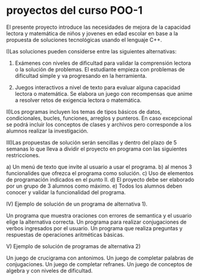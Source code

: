 # proyectos del curso POO-1

El presente proyecto introduce las necesidades de mejora de la capacidad lectora y matemática de niños y jovenes en edad escolar en base a la propuesta de soluciones tecnológicas usando el lenguaje C++.

I)Las soluciones pueden considerse entre las siguientes alternativas:

1. Exámenes con niveles de dificultad para validar la comprensión lectora o la solución de problemas. El estudiante empieza con problemas de dificultad simple y va progresando en la herramienta.

2. Juegos interactivos a nivel de texto para evaluar alguna capacidad lectora o matemática.
Se elabora un juego con recompensas que anime a resolver retos de exigencia lectora o matemática.



II)Los programas incluyen los temas de tipos básicos de datos, condicionales, bucles, funciones, arreglos y punteros. En caso excepcional se podrá incluir los conceptos de clases y archivos pero corresponde a los alumnos realizar la investigación.


III)Las propuestas de solución serán sencillas y dentro del plazo de  5 semanas lo que lleva a dividir el proyecto en programa con las siguientes restricciones.

a) Un menú de texto que invite al usuario a usar el programa.
b) al menos 3 funcionalides que ofrezca el programa como solución.
c) Uso de elementos de programación indicados en el punto II. 
d) El proyecto debe ser elaborado por un grupo de 3 alumnos como máximo.
e) Todos los alumnos deben conocer y validar la funcionalidad del programa.

IV) Ejemplo de solución de un programa de alternativa 1).

Un programa que muestra oraciones con errores de semantica y el usuario elige la alternativa correcta.
Un programa para realizar conjugaciones de verbos ingresados por el usuario.
Un programa que realiza preguntas y respuestas de operaciones aritméticas básicas.

V) Ejemplo de solución de programas de alternativa 2)

Un juego de crucigrama con antonimos.
Un juego de completar palabras de conjugaciones.
Un juego de completar refranes.
Un juego de conceptos de algebra y con niveles de dificultad.


